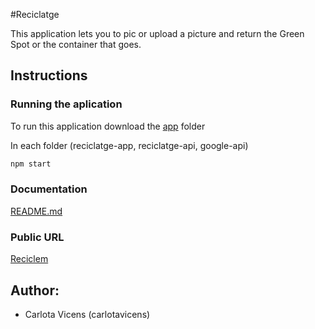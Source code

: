 #Reciclatge

This application lets you to pic or upload a picture and return the Green Spot or the container that goes.

## Instructions

### Running the aplication

To run this application download the [app](https://github.com/carlotavicens/Reciclatge-app) folder

In each folder (reciclatge-app, reciclatge-api, google-api)
```sh
npm start
```


### Documentation

[README.md](./reciclatge-doc/README.md)


### Public URL

[Reciclem](https://reciclatge-app.surge.sh/)

## Author:
- Carlota Vicens (carlotavicens)